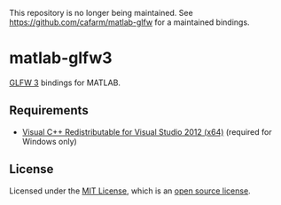 This repository is no longer being maintained. See https://github.com/cafarm/matlab-glfw for a maintained bindings.

# matlab-glfw3

[GLFW 3](http://www.glfw.org) bindings for MATLAB.

## Requirements

- [Visual C++ Redistributable for Visual Studio 2012 (x64)](https://www.microsoft.com/en-us/download/details.aspx?id=30679) (required for Windows only)

## License

Licensed under the [MIT License](https://opensource.org/licenses/MIT), which is an [open source license](https://opensource.org/docs/osd).
